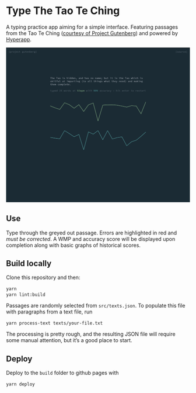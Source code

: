 # Type The Tao Te Ching

A typing practice app aiming for a simple interface. Featuring passages from
the Tao Te Ching ([courtesy of Project Gutenberg][0]) and powered by
[Hyperapp][1].

![screenshot](screenshot.png)

## Use

Type through the greyed out passage. Errors are highlighted in red and *must be
corrected*. A WMP and accuracy score will be displayed upon completion along
with basic graphs of historical scores.

## Build locally

Clone this repository and then:

    yarn
    yarn lint:build

Passages are randomly selected from `src/texts.json`. To populate this file
with paragraphs from a text file, run

    yarn process-text texts/your-file.txt

The processing is pretty rough, and the resulting JSON file will require some
manual attention, but it&rsquo;s a good place to start.

[0]: http://www.gutenberg.org/ebooks/216
[1]: https://hyperapp.js.org/

## Deploy

Deploy to the `build` folder to github pages with

    yarn deploy
